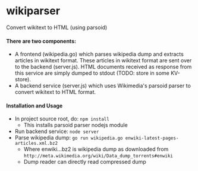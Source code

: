 # wikiparser
Convert wikitext to HTML (using parsoid)

#### There are two components:
 - A frontend (wikipedia.go) which parses wikipedia dump and extracts articles in wikitext format. These articles in wikitext format are sent over to the backend (server.js). HTML documents received as response from this service are simply dumped to stdout (TODO: store in some KV-store).
 - A backend service (server.js) which uses Wikimedia's parsoid parser to convert wikitext to HTML format.


#### Installation and Usage
 - In project source root, do: `npm install`
    - This installs parsoid parser nodejs module
 - Run backend service: `node server`
 - Parse wikipedia dump: `go run wikipedia.go enwiki-latest-pages-articles.xml.bz2`
   - Where enwiki...bz2 is wikipedia dump as downloaded from `http://meta.wikimedia.org/wiki/Data_dump_torrents#enwiki`
   - Dump reader can directly read compressed dump
